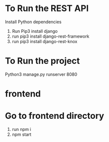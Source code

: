 # To Run the REST API

Install Python dependencies

1. Run Pip3 install django
2. run pip3 install django-rest-framework
3. run pip3 install django-rest-knox

# To Run the project

Python3 manage.py runserver 8080


# frontend

# Go to frontend directory

1. run npm i
2. npm start
